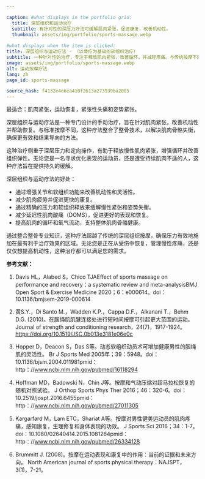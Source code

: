 ```yaml
---

caption: #what displays in the portfolio grid:
  title: 深层组织和运动治疗
  subtitle: 有针对性的深压力疗法可缓解肌肉紧张，促进康复，改善机动性。
  thumbnail: assets/img/portfolio/sports-massage.webp
  
#what displays when the item is clicked:
title: 深层组织与运动疗法 - （以骨疗为基础的软组织治疗）
subtitle: 一种针对性的治疗，专注于释放肌肉紧张，改善循环，并减轻疼痛。与传统按摩不同，这种方法整合了整骨技术，以解决不适的根本原因，非常适合运动员、活跃个体和患有慢性紧张的人。
image: assets/img/portfolio/sports-massage.webp
alt: 运动按摩疗法
lang: zh
page_id: sports-massage

source_hash: f4132e4e6ea410f2613a273939ba2005
---
```

最适合：肌肉紧张，运动恢复，紧张性头痛和姿势紧张。

深层组织与运动疗法是一种专门设计的手动治疗，旨在针对肌肉紧张，改善机动性并帮助恢复。与标准按摩不同，这种疗法整合了整骨技术，以解决肌肉骨骼失衡，确保更有效和结果导向的方法。

这种治疗侧重于深层压力和定向操作，有助于释放慢性肌肉紧张，增强循环并改善组织弹性。无论您是一名寻求优化表现的运动员，还是遭受持续肌肉不适的人，这种疗法旨在提供持久的缓解。

深层组织与运动疗法的好处：
- 通过增强关节和软组织功能来改善机动性和灵活性。
- 减少肌肉疲劳并促进更快的康复。
- 通过精确的压力和软组织释放来缓解慢性紧张和姿势失衡。
- 减少延迟性肌肉酸痛（DOMS），促进更好的表现和恢复。
- 提高肌肉的循环和氧气流动，支持整体肌肉骨骼健康。

通过整合整骨专业知识，这种疗法超越了传统的深层组织按摩，确保压力有效地施加在最有利于治疗效果的区域。无论您是正在从受伤中恢复，管理慢性疼痛，还是仅仅想提高机动性，这种治疗都可以满足您的需求。

**参考文献：**
1. Davis HL，Alabed S，Chico TJAEffect of sports massage on performance and recovery：a systematic review and meta-analysisBMJ Open Sport & Exercise Medicine 2020；6：e000614。doi：10.1136/bmjsem-2019-000614

2. 黄S.Y.，Di Santo M.，Wadden K.P.，Cappa D.F.，Alkanani T.，Behm D.G. (2010)。在腘绳肌肌腱连接处进行短时间按摩可引起更大范围的运动。 Journal of strength and conditioning research，24(7)，1917-1924。https://doi.org/10.1519/JSC.0b013e3181e06e0c  

3. Hopper D，Deacon S，Das S等。动态软组织动员术可增加健康男性的腘绳肌的灵活性。 Br J Sports Med 2005年；39：5948。doi：10.1136/bjsm.2004.011981pmid：http：//www.ncbi.nlm.nih.gov/pubmed/16118294

4. Hoffman MD，Badowski N，Chin J等。按摩和气动压缩对超马拉松恢复的随机对照试验。 J Orthop Sports Phys Ther 2016；46：320-6。doi：10.2519/jospt.2016.6455pmid：http：//www.ncbi.nlm.nih.gov/pubmed/27011305

5. Kargarfard M，Lam ETC，Shariat A等。按摩对男性健美运动员的肌肉疼痛，感知康复，生理修复和身体表现的功效。 J Sports Sci 2016；34：1-7。doi：10.1080/02640414.2015.1081264pmid：http：//www.ncbi.nlm.nih.gov/pubmed/26334128

6. Brummitt J. (2008)。按摩在运动表现和康复中的作用：当前的证据和未来方向。 North American journal of sports physical therapy：NAJSPT，3(1)，7-21。
